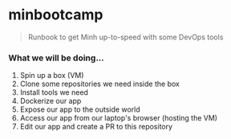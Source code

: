 # minbootcamp
> Runbook to get Minh up-to-speed with some DevOps tools 

### What we will be doing...
1. Spin up a box (VM)
2. Clone some repositories we need inside the box
3. Install tools we need 
4. Dockerize our app
5. Expose our app to the outside world
6. Access our app from our laptop's browser (hosting the VM)
7. Edit our app and create a PR to this repository
